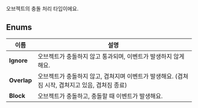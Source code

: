 
오브젝트의 충돌 처리 타입이에요. 
## **Enums**

 **이름** | **설명** |
 --- | --- |
**Ignore** |오브젝트가 충돌하지 않고 통과되며, 이벤트가 발생하지 않게 해요. |
**Overlap** |오브젝트가 충돌하지 않고, 겹쳐지며 이벤트가 발생해요. (겹쳐짐 시작, 겹쳐지고 있음, 겹쳐짐 종료) |
**Block** |오브젝트가 충돌하고, 충돌할 때 이벤트가 발생해요. |
